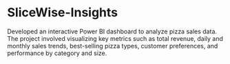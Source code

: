 # SliceWise-Insights
Developed an interactive Power BI dashboard to analyze pizza sales data. The project involved visualizing key metrics such as total revenue, daily and monthly sales trends, best-selling pizza types, customer preferences, and performance by category and size. 
